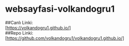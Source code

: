 # websayfasi-volkandogru1
##Canlı Linki:    
[https://volkandogru1.github.io/]   
##Repo Linki:   
[https://github.com/volkandogru1/volkandogru1.github.io/]   
